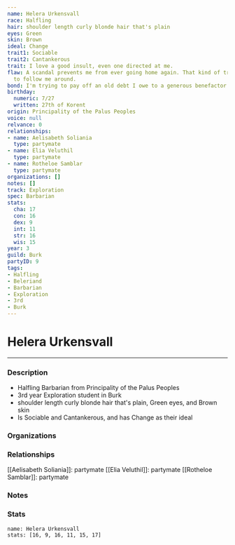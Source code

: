```yaml
---
name: Helera Urkensvall
race: Halfling
hair: shoulder length curly blonde hair that's plain
eyes: Green
skin: Brown
ideal: Change
trait1: Sociable
trait2: Cantankerous
trait: I love a good insult, even one directed at me.
flaw: A scandal prevents me from ever going home again. That kind of trouble seems
  to follow me around.
bond: I'm trying to pay off an old debt I owe to a generous benefactor.
birthday:
  numeric: 7/27
  written: 27th of Korent
origin: Principality of the Palus Peoples
voice: null
relvance: 0
relationships:
- name: Aelisabeth Soliania
  type: partymate
- name: Elia Veluthil
  type: partymate
- name: Rotheloe Samblar
  type: partymate
organizations: []
notes: []
track: Exploration
spec: Barbarian
stats:
  cha: 17
  con: 16
  dex: 9
  int: 11
  str: 16
  wis: 15
year: 3
guild: Burk
partyID: 9
tags:
- Halfling
- Beleriand
- Barbarian
- Exploration
- 3rd
- Burk
---
```

# Helera Urkensvall
---
### Description
- Halfling Barbarian from Principality of the Palus Peoples
- 3rd year Exploration student in Burk
- shoulder length curly blonde hair that's plain, Green eyes, and Brown skin
- Is Sociable and Cantankerous, and has Change as their ideal

### Organizations

### Relationships
[[Aelisabeth Soliania]]: partymate
[[Elia Veluthil]]: partymate
[[Rotheloe Samblar]]: partymate

### Notes

### Stats
```statblock
name: Helera Urkensvall
stats: [16, 9, 16, 11, 15, 17]
```